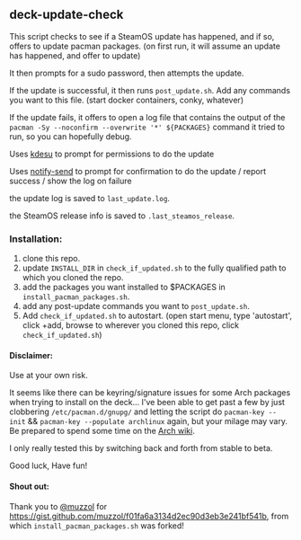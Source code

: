 ## deck-update-check

This script checks to see if a SteamOS update has happened, and if so, offers to update pacman packages. (on first run, it will assume an update has happened, and offer to update)

It then prompts for a sudo password, then attempts the update.

If the update is successful, it then runs `post_update.sh`. Add any commands you want to this file. (start docker containers, conky, whatever)

If the update fails, it offers to open a log file that contains the output of the `pacman -Sy --noconfirm --overwrite '*' ${PACKAGES}` command it tried to run, so you can hopefully debug.

Uses [kdesu](https://api.kde.org/frameworks/kdesu/html/index.html) to prompt for permissions to do the update

Uses [notify-send](https://man.archlinux.org/man/notify-send.1.en) to prompt for confirmation to do the update / report success / show the log on failure

the update log is saved to `last_update.log`.

the SteamOS release info is saved to `.last_steamos_release`.

### Installation:
1. clone this repo.
2. update `INSTALL_DIR` in `check_if_updated.sh` to the fully qualified path to which you cloned the repo.
3. add the packages you want installed to $PACKAGES in `install_pacman_packages.sh`.
4. add any post-update commands you want to `post_update.sh`.
5. Add `check_if_updated.sh` to autostart. (open start menu, type 'autostart', click +add, browse to wherever you cloned this repo, click `check_if_updated.sh`)


#### Disclaimer:
Use at your own risk.

It seems like there can be keyring/signature issues for some Arch packages when trying to install on the deck... I've been able to get past a few by just clobbering `/etc/pacman.d/gnupg/` and letting the script do `pacman-key --init` && `pacman-key --populate archlinux` again, but your milage may vary. Be prepared to spend some time on the [Arch wiki](https://wiki.archlinux.org/).

I only really tested this by switching back and forth from stable to beta.

Good luck, Have fun!

#### Shout out:
Thank you to [@muzzol](https://github.com/muzzol) for https://gist.github.com/muzzol/f01fa6a3134d2ec90d3eb3e241bf541b, from which `install_pacman_packages.sh` was forked!
